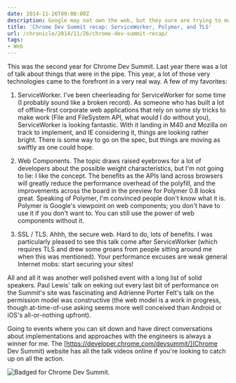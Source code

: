 ```yaml
---
date: 2014-11-26T00:00:00Z
description: Google may not own the web, but they sure are trying to make it better
title: 'Chrome Dev Summit recap: ServiceWorker, Polymer, and TLS'
url: /chronicle/2014/11/26/chrome-dev-summit-recap/
tags:
- Web
---
```


This was the second year for Chrome Dev Summit. Last year there was a lot of talk about things that were in the pipe. This year, a lot of those very technologies came to the forefront in a very real way. A few of my favorites:

1. ServiceWorker. I've been cheerleading for ServiceWorker for some time (I probably sound like a broken record). As someone who has built a lot of offline-first corporate web applications that rely on some sly tricks to make work (File and FileSystem API, what would I do without you), ServiceWorker is looking fantastic. With it landing in M40 and Mozilla on track to implement, and IE considering it, things are looking rather bright. There is some way to go on the spec, but things are moving as swiftly as one could hope.

2. Web Components. The topic draws raised eyebrows for a lot of developers about the possible weight characteristics, but I'm not going to lie: I like the concept. The benefits as the APIs land across browsers will greatly reduce the performance overhead of the polyfill, and the improvements across the board in the preview for Polymer 0.8 looks great. Speaking of Polymer, I'm convinced people don't know what it is. Polymer is Google's viewpoint on web components; you don't have to use it if you don't want to. You can still use the power of web components without it.

3. SSL / TLS. Ahhh, the secure web. Hard to do, lots of benefits. I was particularly pleased to see this talk come after ServiceWorker (which requires TLS and drew some groans from people sitting around me when this was mentioned). Your performance excuses are weak general Internet mobs: start securing your sites!

All and all it was another well polished event with a long list of solid speakers. Paul Lewis' talk on eeking out every last bit of performance on the Summit's site was fascinating and Adrienne Porter Felt's talk on the permission model was constructive (the web model is a work in progress, though at-time-of-use asking seems more well conceived than Android or iOS's all-or-nothing upfront).

Going to events where you can sit down and have direct conversations about implementations and approaches with the engineers is always a winner for me. The [https://developer.chrome.com/devsummit/](Chrome Dev Summit) website has all the talk videos online if you're looking to catch up on all the action.

<img src="https://storage.googleapis.com/jdr-public-imgs/blog-archive/2014/11/IMG_20141121_100252.jpg" alt="Badged for Chrome Dev Summit.">